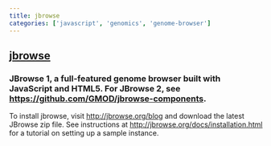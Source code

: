 ```yaml
---
title: jbrowse
categories: ['javascript', 'genomics', 'genome-browser']
---
```

## [jbrowse](https://github.com/GMOD/jbrowse)

### JBrowse 1, a full-featured genome browser built with JavaScript and HTML5. For JBrowse 2, see https://github.com/GMOD/jbrowse-components.


To install jbrowse, visit http://jbrowse.org/blog and download the latest JBrowse zip file. See instructions at http://jbrowse.org/docs/installation.html for a tutorial on setting up a sample instance.
